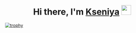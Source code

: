 <h1 align="center">Hi there, I'm <a href="[https://prischepova.ru/](https://github.com/Prischepova)" target="_blank">Kseniya</a> 
<img src="https://github.com/blackcater/blackcater/raw/main/images/Hi.gif" height="32"/></h1>




[![trophy](https://github-profile-trophy.vercel.app/?username=Prischepova&theme=gruvbox)](https://github.com/Prischepova/Prischepova)

